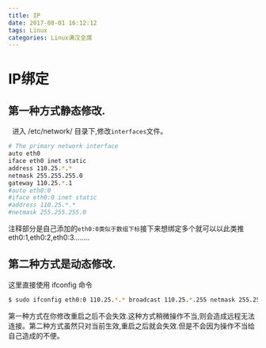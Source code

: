 ```yaml
---
title: IP
date: 2017-08-01 16:12:12
tags: Linux
categories: Linux满汉全席
---
```


# IP绑定
## 第一种方式静态修改.
 
进入 /etc/network/ 目录下,修改`interfaces`文件。
```bash
# The primary network interface
auto eth0
iface eth0 inet static
address 110.25.*.*
netmask 255.255.255.0
gateway 110.25.*.1
#auto eth0:0
#iface eth0:0 inet static
#address 110.25.*.*
#netmask 255.255.255.0
```
注释部分是自己添加的`eth0:0类似于数组下标`接下来想绑定多个就可以以此类推eth0:1,eth0:2,eth0:3........
 
## 第二种方式是动态修改.

这里直接使用 ifconfig 命令
```bash
$ sudo ifconfig eth0:0 110.25.*.* broadcast 110.25.*.255 netmask 255.255.255.0 
```

第一种方式在你修改重启之后不会失效.这种方式稍微操作不当,则会造成远程无法连接。第二种方式虽然只对当前生效,重启之后就会失效.但是不会因为操作不当给自己造成的不便。


